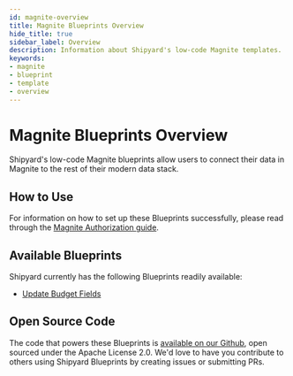 ```yaml
---
id: magnite-overview
title: Magnite Blueprints Overview
hide_title: true
sidebar_label: Overview
description: Information about Shipyard's low-code Magnite templates.
keywords:
- magnite
- blueprint
- template
- overview
---
```


# Magnite Blueprints Overview

Shipyard's low-code Magnite blueprints allow users to connect their data in Magnite to the rest of their modern data stack.


## How to Use
For information on how to set up these Blueprints successfully, please read through the [Magnite Authorization guide](magnite-authorization.md).


## Available Blueprints
Shipyard currently has the following Blueprints readily available:

- [Update Budget Fields](magnite-update-budget-fields.md)

## Open Source Code
The code that powers these Blueprints is [available on our Github](https://github.com/shipyardapp/shipyard-blueprints/tree/main/shipyard_blueprints/magnite), open sourced under the Apache License 2.0. We'd love to have you contribute to others using Shipyard Blueprints by creating issues or submitting PRs.